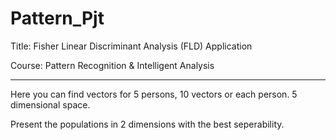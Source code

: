# Pattern_Pjt

Title: Fisher Linear Discriminant Analysis (FLD) Application

Course: Pattern  Recognition & Intelligent Analysis

--------------------------------------------------------------------

Here you can find vectors for 5 persons, 10 vectors or each person.
5 dimensional space.

Present the populations in 2 dimensions with the best seperability.
